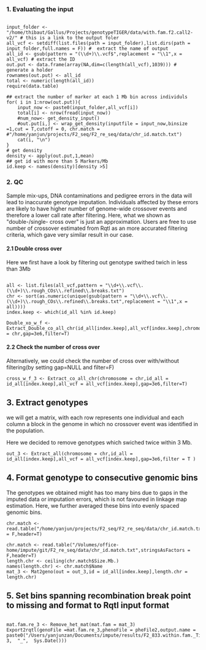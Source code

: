 
### 1. Evaluating the input


```{r eval=FALSE}

input_folder <-"/home/thibaut/Gallus/Projects/genotypeTIGER/data/with.fam.f2.call2-v2/" # this is a link to the output foler
all_vcf <- setdiff(list.files(path = input_folder),list.dirs(path = input_folder,full.names = F)) #  extract the name of output
all_id <- gsub(pattern = "(\\d+)\\.vcf$",replacement = "\\1",x = all_vcf) # extract the ID
out.put <- data.frame(array(NA,dim=c(length(all_vcf),1039))) # generate a holder 
rownames(out.put) <- all_id
total <- numeric(length(all_id))
require(data.table)

## extract the number of marker at each 1 Mb bin across individuls
for( i in 1:nrow(out.put)){
    input_now <- paste0(input_folder,all_vcf[i])
    total[i] <- nrow(fread(input_now))
    #num_now<- get_density_input()
    #out.put[i,] <- wrap_get_density(inputfile = input_now,binsize =1,cut = T,cutoff = 0, chr.match = #"/home/yanjun/projects/F2_seq/F2_re_seq/data/chr_id.match.txt")
    cat(i, "\n")
}
# get density
density <- apply(out.put,1,mean)
## get id with more than 5 Markers/Mb
id.keep <- names(density)[density >5]

```


### 2. QC
Sample mix-ups, DNA contaminations and pedigree errors in the data will lead to inaccurate genotype imputation. Individuals affected by these errors are likely to have higher number of genome-wide crossover events and therefore a lower call rate after filtering. Here, what we shown as "double-/single- cross over" is just an approximation. Users are free to use number of crossover estimated from Rqtl as an more accurated filtering criteria, which gave very similar result in our case. 


#### 2.1 Double cross over
Here we first have a look by filtering out genotype swithed twich in less than 3Mb


```{r eval=FALSE}

all <- list.files(all_vcf,pattern = "\\d+\\.vcf\\.(\\d+)\\.rough_COs\\.refined\\.breaks.txt")
chr <- sort(as.numeric(unique(gsub(pattern = "\\d+\\.vcf\\.(\\d+)\\.rough_COs\\.refined\\.breaks.txt",replacement = "\\1",x = all))))
index.keep <- which(id_all %in% id.keep)

Double_xo_w_f <- Extract_Double_co_all_chr(id_all[index.keep],all_vcf[index.keep],chromosome = chr,gap=3e6,filter=T)

```
#### 2.2 Check the number of cross over
Alternatively, we could check the number of cross over with/without filtering(by setting gap=NULL and filter=F)

```{r eval=FALSE}
cross_w_f_3 <- Extract_co_all_chr(chromosome = chr,id_all = id_all[index.keep],all_vcf = all_vcf[index.keep],gap=3e6,filter=T)

```
## 3. Extract genotypes

we will get a matrix, with each row represents one individual and each column a block in the genome in which no crossover event was identified in the population.

Here we decided to remove genotypes which swiched twice within 3 Mb.

```{r eval=FALSE}
out_3 <- Extract_all(chromosome = chr,id_all = id_all[index.keep],all_vcf = all_vcf[index.keep],gap=3e6,filter = T )
```

## 4. Format genotype to consecutive genomic bins

The genotypes we obtained might has too many bins due to gaps in the imputed data or imputation errors, which is not favoured in linkage map estimation. Here, we further averaged these bins into evenly spaced genomic bins.

```{r eval=FALSE}
chr.match <- read.table("/home/yanjun/projects/F2_seq/F2_re_seq/data/chr_id.match.txt",stringsAsFactors = F,header=T)

chr.match <- read.table("/Volumes/office-home/impute/git/F2_re_seq/data/chr_id.match.txt",stringsAsFactors = F,header=T)
length.chr <- ceiling(chr.match$Size.Mb.)
names(length.chr) <- chr.match$Name
mat_3 <- Mat2geno(out = out_3,id = id_all[index.keep],length.chr = length.chr)

```
## 5. Set bins spanning recombination break point to missing and format to Rqtl input format

```{r eval=FALSE}

mat.fam.re_3 <- Remove_het_mat(mat.fam = mat_3)
Export2rqtl(genoFile =mat.fam.re_3,phenoFile = pheFile2,output.name = paste0("/Users/yanjunzan/Documents/impute/results/F2_833.within.fam._Tiger_1Mb_bins_cut_", 3,  "_",  Sys.Date()))

```


